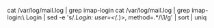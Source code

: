 cat /var/log/mail.log | grep imap-login 
cat /var/log/mail.log | grep imap-login:\ Login | sed -e 's/.*Login: user=<\(.*\)>, method=.*/\1/g' | sort | uniq
